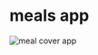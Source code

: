 # meals app

![meal cover app](https://user-images.githubusercontent.com/85620139/129029928-896b03d7-e9a8-4afb-a603-45d5aa4f7deb.png)
